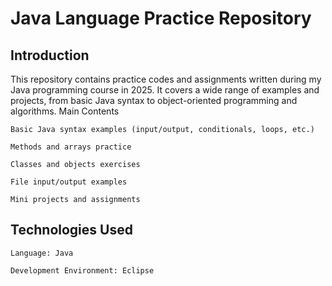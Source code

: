 # Java Language Practice Repository
## Introduction

This repository contains practice codes and assignments written during my Java programming course in 2025.
It covers a wide range of examples and projects, from basic Java syntax to object-oriented programming and algorithms.
Main Contents

    Basic Java syntax examples (input/output, conditionals, loops, etc.)

    Methods and arrays practice

    Classes and objects exercises

    File input/output examples

    Mini projects and assignments

## Technologies Used

    Language: Java

    Development Environment: Eclipse
